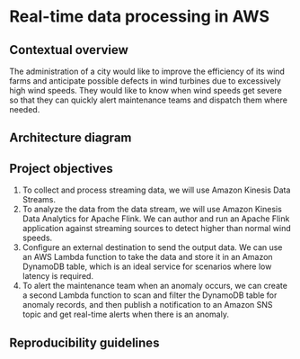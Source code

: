 # Real-time data processing in AWS

## Contextual overview

The administration of a city would like to improve the efficiency of its wind farms and anticipate possible defects in wind turbines due to excessively high wind speeds. They would like to know when wind speeds get severe so that they can quickly alert maintenance teams and dispatch them where needed. 

## Architecture diagram

## Project objectives

1. To collect and process streaming data, we will use Amazon Kinesis Data Streams.
2. To analyze the data from the data stream, we will use Amazon Kinesis Data Analytics for Apache Flink. We can author and run an Apache Flink application against streaming sources to detect higher than normal wind speeds.
3. Configure an external destination to send the output data. We can use an AWS Lambda function to take the data and store it in an Amazon DynamoDB table, which is an ideal service for scenarios where low latency is required.
4. To alert the maintenance team when an anomaly occurs, we can create a second Lambda function to scan and filter the DynamoDB table for anomaly records, and then publish a notification to an Amazon SNS topic and get real-time alerts when there is an anomaly.

## Reproducibility guidelines
